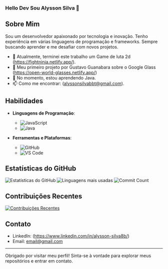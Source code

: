 ### Hello Dev Sou Alysson Silva 👋

## Sobre Mim

Sou um desenvolvedor apaixonado por tecnologia e inovação. Tenho experiência em várias linguagens de programação e frameworks. Sempre buscando aprender e me desafiar com novos projetos.

- 🔭 Atualmente, terminei este trabalho um Game de luta 2d (https://fightninja.netlify.app/).
- 🔭 Meu primeiro projeto por Gustavo Guanabara sobre o Google Glass (https://open-world-glasses.netlify.app/)
- 🌱 No momento, estou aprendendo Java.
- 📫 Como me encontrar: (alyssonsilvabbt@gmail.com).


## Habilidades

- **Linguagens de Programação**: 
  - ![JavaScript](https://img.shields.io/badge/-JavaScript-F7DF1E?style=flat-square&logo=javascript&logoColor=black)
  - ![Java](https://img.shields.io/badge/-Java-007396?style=flat-square&logo=java&logoColor=white)



- **Ferramentas e Plataformas**: 
  - ![GitHub](https://img.shields.io/badge/-GitHub-181717?style=flat-square&logo=github&logoColor=white)
  - ![VS Code](https://img.shields.io/badge/-VS%20Code-007ACC?style=flat-square&logo=visual-studio-code&logoColor=white)
  



## Estatísticas do GitHub

![Estatísticas do GitHub](https://github-readme-stats.vercel.app/api?username=AlyssonSilvahub&show_icons=true&theme=radical)
![Linguagens mais usadas](https://github-readme-stats.vercel.app/api/top-langs/?username=AlyssonSilvahub&layout=compact&theme=radical)
![Commit Count](https://komarev.com/ghpvc/?username=AlyssonSilvahub&label=Commits&color=blue&style=flat-square)

## Contribuições Recentes

[![Contribuições Recentes](https://github-readme-streak-stats.herokuapp.com/?user=AlyssonSilvahub&theme=radical)](https://github.com/seu-usuario)

## Contato

- LinkedIn: (https://www.linkedin.com/in/alysson-silva8b/)
- Email: [email@gmail.com](alyssonsilvabbt@gmail.com)

---

Obrigado por visitar meu perfil! Sinta-se à vontade para explorar meus repositórios e entrar em contato.

  
